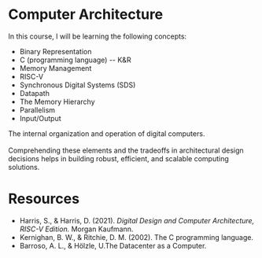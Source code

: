 # Computer Architecture

In this course, I will be learning the following concepts: 
* Binary Representation
* C (programming language) -- K&R 
* Memory Management
* RISC-V
* Synchronous Digital Systems (SDS)
* Datapath
* The Memory Hierarchy
* Parallelism
* Input/Output

The internal organization and operation of digital computers. 
\
\
Comprehending these elements and the tradeoffs in architectural design decisions helps in building robust, efficient, and scalable computing solutions.

# Resources
* Harris, S., & Harris, D. (2021). _Digital Design and Computer Architecture, RISC-V Edition._ Morgan Kaufmann.
* Kernighan, B. W., & Ritchie, D. M. (2002). The C programming language.
* Barroso, A. L., & Hölzle, U.The Datacenter as a Computer.
